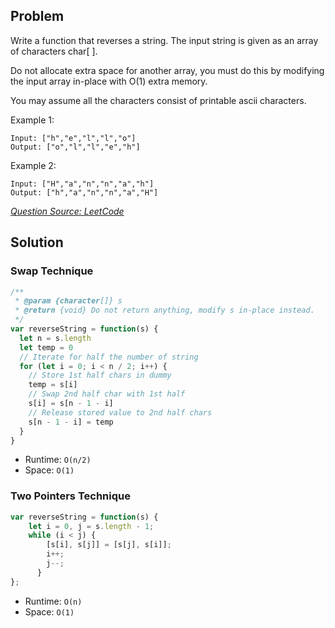 ## Problem

Write a function that reverses a string. The input string is given as an array of characters char[ ].

Do not allocate extra space for another array, you must do this by modifying the input array in-place with O(1) extra memory.

You may assume all the characters consist of printable ascii characters.

Example 1:

```
Input: ["h","e","l","l","o"]
Output: ["o","l","l","e","h"]
```

Example 2:

```
Input: ["H","a","n","n","a","h"]
Output: ["h","a","n","n","a","H"]
```

_[Question Source: LeetCode](https://leetcode.com/problems/reverse-string/)_

## Solution

### Swap Technique

```javascript
/**
 * @param {character[]} s
 * @return {void} Do not return anything, modify s in-place instead.
 */
var reverseString = function(s) {
  let n = s.length
  let temp = 0
  // Iterate for half the number of string
  for (let i = 0; i < n / 2; i++) {
    // Store 1st half chars in dummy
    temp = s[i]
    // Swap 2nd half char with 1st half
    s[i] = s[n - 1 - i]
    // Release stored value to 2nd half chars
    s[n - 1 - i] = temp
  }
}
```

- Runtime: `O(n/2)`
- Space: `O(1)`

### Two Pointers Technique

```js
var reverseString = function(s) {
    let i = 0, j = s.length - 1;
    while (i < j) {
        [s[i], s[j]] = [s[j], s[i]];
        i++;
        j--;
      }
};
```

- Runtime: `O(n)`
- Space: `O(1)`